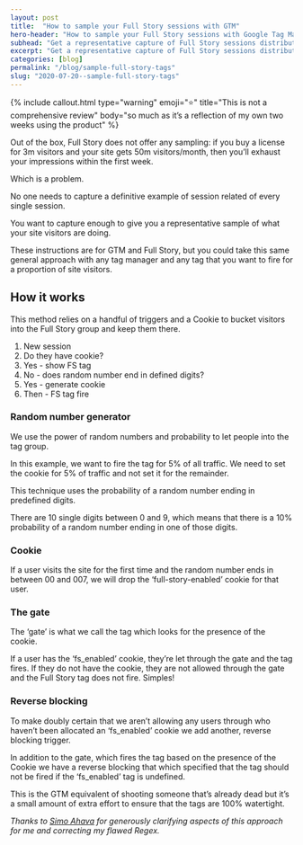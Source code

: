 ```yaml
---
layout: post
title:  "How to sample your Full Story sessions with GTM"
hero-header: "How to sample your Full Story sessions with Google Tag Manager"
subhead: "Get a representative capture of Full Story sessions distributed evenly across each month with this Google Tag Manager trick"
excerpt: "Get a representative capture of Full Story sessions distributed evenly across each month with this Google Tag Manager trick"
categories: [blog]
permalink: "/blog/sample-full-story-tags"
slug: "2020-07-20--sample-full-story-tags"
---
```


{% include callout.html type="warning" emoji="⭐️" title="This is not a comprehensive review" body="so much as it’s a reflection of my own two weeks using the product" %}


Out of the box, Full Story does not offer any sampling: if you buy a license for 3m visitors and your site gets 50m visitors/month, then you’ll exhaust your impressions within the first week.

Which is a problem.

No one needs to capture a definitive example of session related of every single session.

You want to capture enough to give you a representative sample of what your site visitors are doing.

These instructions are for GTM and Full Story, but you could take this same general approach with any tag manager and any tag that you want to fire for a proportion of site visitors.

## How it works

This method relies on a handful of triggers and a Cookie to bucket visitors into the Full Story group and keep them there.

1. New session
2. Do they have cookie?
3. Yes - show FS tag
4. No - does random number end in defined digits?
5. Yes - generate cookie
6. Then - FS tag fire

### Random number generator

We use the power of random numbers and probability to let people into the tag group.

In this example, we want to fire the tag for 5% of all traffic. We need to set the cookie for 5% of traffic and not set it for the remainder.

This technique uses the probability of a random number ending in predefined digits.

There are 10 single digits between  0 and 9, which means that there is a 10% probability of a random number ending in one of those digits.

### Cookie

If a user visits the site for the first time and the random number ends in between 00 and 007, we will drop the ‘full-story-enabled’ cookie for that user.

### The gate

The ‘gate’ is what we call the tag which looks for the presence of the cookie.

If a user has the ‘fs_enabled’ cookie, they’re let through the gate and the tag fires. If they do not have the cookie, they are not allowed through the gate and the Full Story tag does not fire. Simples!

### Reverse blocking

To make doubly certain that we aren’t allowing any users through who haven’t been allocated an ‘fs_enabled’ cookie we add another, reverse blocking trigger.

In addition to the gate, which fires the tag based on the presence of the Cookie we have a reverse blocking that which specified that the tag should not be fired if the ‘fs_enabled’ tag is undefined.

This is the GTM equivalent of shooting someone that’s already dead but it’s a small amount of extra effort to ensure that the tags are 100% watertight.



<script>
(function(){
  var randomNumber = {{RANDOM_NUMBER}} || undefined;
 // 8% sampling - Numbers ending in 00 to 007
 var regexp = /0[0-7]$/;
 var isFullStoryEnabled = regexp.test(randomNumber);
  document.cookie = "full_story_enabled="+isFullStoryEnabled+"; SameSite=Lax";
})();

</script>




_Thanks to [Simo Ahava](https://www.simoahava.com/) for generously clarifying aspects of this approach for me and correcting my flawed Regex._

